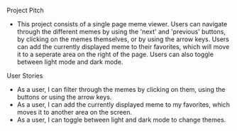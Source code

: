 Project Pitch
- This project consists of a single page meme viewer. Users can navigate through the different memes by using the 'next' and 'previous' buttons, by clicking on the memes themselves, or by using the arrow keys. Users can add the currently displayed meme to their favorites, which will move it to a seperate area on the right of the page. Users can also toggle between light mode and dark mode.

User Stories
 - As a user, I can filter through the memes by clicking on them, using the buttons or using the arrow keys.
 - As a user, I can add the currently displayed meme to my favorites, which moves it to another area on the screen.
 - As a user, I can toggle between light and dark mode to change themes.
